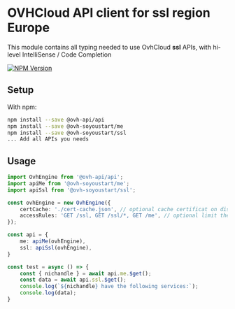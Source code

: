 # OVHCloud API client for **ssl** region Europe

This module contains all typing needed to use OvhCloud **ssl** APIs, with hi-level IntelliSense / Code Completion

[![NPM Version](https://img.shields.io/npm/v/@ovh-soyoustart/ssl.svg?style=flat)](https://www.npmjs.org/package/@ovh-soyoustart/ssl)

## Setup

With npm:

```bash
npm install --save @ovh-api/api
npm install --save @ovh-soyoustart/me
npm install --save @ovh-soyoustart/ssl
... Add all APIs you needs
```

## Usage

```typescript
import OvhEngine from '@ovh-api/api';
import apiMe from '@ovh-soyoustart/me';
import apiSsl from '@ovh-soyoustart/ssl';

const ovhEngine = new OvhEngine({ 
    certCache: './cert-cache.json', // optional cache certificat on disk.
    accessRules: 'GET /ssl, GET /ssl/*, GET /me', // optional limit the requested privileges.
});

const api = {
    me: apiMe(ovhEngine),
    ssl: apiSsl(ovhEngine),
}

const test = async () => {
    const { nichandle } = await api.me.$get();
    const data = await api.ssl.$get();
    console.log(`${nichandle} have the following services:`);
    console.log(data);
}
```
